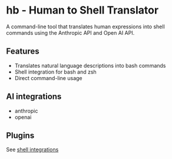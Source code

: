 # hb - Human to Shell Translator

A command-line tool that translates human expressions into shell commands using the Anthropic API and Open AI API.

## Features

- Translates natural language descriptions into bash commands
- Shell integration for bash and zsh
- Direct command-line usage

## AI integrations

- anthropic
- openai

## Plugins

See [shell integrations](shell_integrations)